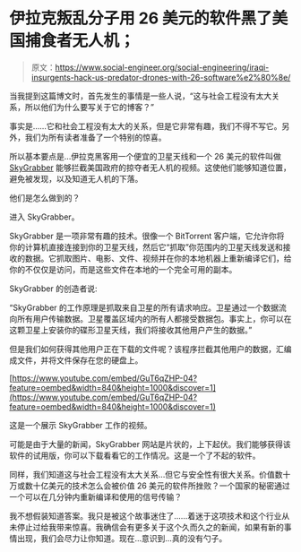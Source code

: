 # 伊拉克叛乱分子用 26 美元的软件黑了美国捕食者无人机；

> 原文：<https://www.social-engineer.org/social-engineering/iraqi-insurgents-hack-us-predator-drones-with-26-software%e2%80%8e/>

当我提到这篇博文时，首先发生的事情是一些人说，“这与社会工程没有太大关系，所以他们为什么要写关于它的博客？”

事实是……它和社会工程没有太大的关系，但是它非常有趣，我们不得不写它。另外，我们为所有读者准备了一个特别的惊喜。

所以基本要点是…伊拉克黑客用一个便宜的卫星天线和一个 26 美元的软件叫做 [SkyGrabber](http://www.skygrabber.com/en/skygrabber.php) 能够拦截美国政府的掠夺者无人机的视频。这使他们能够知道位置，避免被发现，以及知道无人机的下落。

他们是怎么做到的？

进入 SkyGrabber。

SkyGrabber 是一项非常有趣的技术。很像一个 BitTorrent 客户端，它允许你将你的计算机直接连接到你的卫星天线，然后它“抓取”你范围内的卫星天线发送和接收的数据。它抓取图片、电影、文件、视频并在你的本地机器上重新编译它们，给你的不仅仅是访问，而是这些文件在本地的一个完全可用的副本。

SkyGrabber 的创造者说:

“SkyGrabber 的工作原理是抓取来自卫星的所有请求响应。卫星通过一个数据流向所有用户传输数据。卫星覆盖区域内的所有人都接受数据包。事实上，你可以在这颗卫星上安装你的碟形卫星天线，我们将接收其他用户产生的数据。”

但是我们如何获得其他用户正在下载的文件呢？该程序拦截其他用户的数据，汇编成文件，并将文件保存在您的硬盘上。

<object width="425" height="344" classid="clsid:d27cdb6e-ae6d-11cf-96b8-444553540000">[https://www.youtube.com/embed/GuT6qZHP-04?feature=oembed&width=840&height=1000&discover=1](https://www.youtube.com/embed/GuT6qZHP-04?feature=oembed&width=840&height=1000&discover=1)

这是一个展示 SkyGrabber 工作的视频。

可能是由于大量的新闻，SkyGrabber 网站是片状的，上下起伏。我们能够获得该软件的试用版，你可以下载看看它的工作情况。这是一个了不起的软件。

同样，我们知道这与社会工程没有太大关系…但它与安全性有很大关系。价值数十万或数十亿美元的技术怎么会被价值 26 美元的软件所挫败？一个国家的秘密通过一个可以在几分钟内重新编译和使用的信号传输？

我不想假装知道答案。我只是被这个故事迷住了……着迷于这项技术和这个行业从未停止过给我带来惊喜。我确信会有更多关于这个久而久之的新闻，如果有新的事情出现，我们会尽力让你知道。现在…意识到…真的没有勺子。</object>